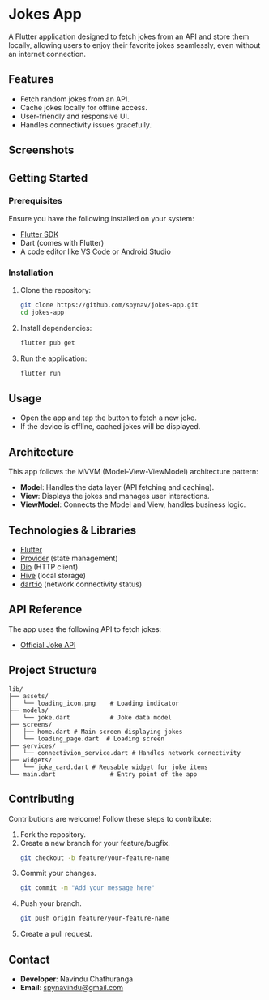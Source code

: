 # Jokes App

A Flutter application designed to fetch jokes from an API and store them locally, allowing users to enjoy their favorite jokes seamlessly, even without an internet connection.

## Features

- Fetch random jokes from an API.
- Cache jokes locally for offline access.
- User-friendly and responsive UI.
- Handles connectivity issues gracefully.

## Screenshots



## Getting Started

### Prerequisites

Ensure you have the following installed on your system:

- [Flutter SDK](https://docs.flutter.dev/get-started/install)
- Dart (comes with Flutter)
- A code editor like [VS Code](https://code.visualstudio.com/) or [Android Studio](https://developer.android.com/studio)

### Installation

1. Clone the repository:

   ```bash
   git clone https://github.com/spynav/jokes-app.git
   cd jokes-app
   ```

2. Install dependencies:

   ```bash
   flutter pub get
   ```

3. Run the application:

   ```bash
   flutter run
   ```

## Usage

- Open the app and tap the button to fetch a new joke.
- If the device is offline, cached jokes will be displayed.

## Architecture

This app follows the MVVM (Model-View-ViewModel) architecture pattern:

- **Model**: Handles the data layer (API fetching and caching).
- **View**: Displays the jokes and manages user interactions.
- **ViewModel**: Connects the Model and View, handles business logic.

## Technologies & Libraries

- [Flutter](https://flutter.dev/)
- [Provider](https://pub.dev/packages/provider) (state management)
- [Dio](https://pub.dev/packages/dio) (HTTP client)
- [Hive](https://pub.dev/packages/hive) (local storage)
- [dart:io](https://dart.dev/guides/libraries/library-tour#dartio) (network connectivity status)

## API Reference

The app uses the following API to fetch jokes:

- [Official Joke API](https://v2.jokeapi.dev/joke/Any?amount=10)

## Project Structure

```plaintext
lib/
├── assets/
│   └── loading_icon.png    # Loading indicator
├── models/
│   └── joke.dart           # Joke data model
├── screens/
│   ├── home.dart # Main screen displaying jokes
│   └── loading_page.dart  # Loading screen
├── services/
│   └── connectivion_service.dart # Handles network connectivity
├── widgets/
│   └── joke_card.dart # Reusable widget for joke items
└── main.dart               # Entry point of the app
```

## Contributing

Contributions are welcome! Follow these steps to contribute:

1. Fork the repository.
2. Create a new branch for your feature/bugfix.
   ```bash
   git checkout -b feature/your-feature-name
   ```
3. Commit your changes.
   ```bash
   git commit -m "Add your message here"
   ```
4. Push your branch.
   ```bash
   git push origin feature/your-feature-name
   ```
5. Create a pull request.

## Contact

- **Developer**: Navindu Chathuranga
- **Email**: spynavindu@gmail.com

